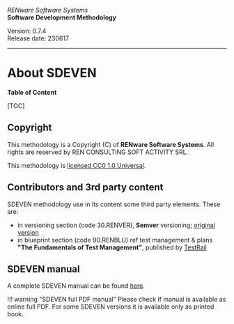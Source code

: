 *RENware Software Systems*<br>
**Software Development Methodology**

Version: 0.7.4<br>
Release date: 230617

***

# About SDEVEN

**Table of Content**

[TOC]

## Copyright

This methodology is a Copyright (C) of **RENware Software Systems**. All rights are reserved by REN CONSULTING SOFT ACTIVITY SRL.

This methodology is [licensed CC0 1.0 Universal](LICENSE.md).

## Contributors and 3rd party content

SDEVEN methodology use in its content some third party elements. These are:

* in versioning section (code 30.RENVER), **Semver** versioning; [original version](https://semver.org/)
* in blueprint section (code 90.RENBLU) ref test management & plans **"The Fundamentals of Test Management"**, published by [TestRail](https://www.gurock.com/testrail/)

## SDEVEN manual

A complete SDEVEN manual can be found [here](full_pdf/SDEVEN_full.pdf).

!!! warning "SDEVEN full PDF manual"
    Please check if manual is available as online full PDF. For some SDEVEN versions it is available only as printed book.

